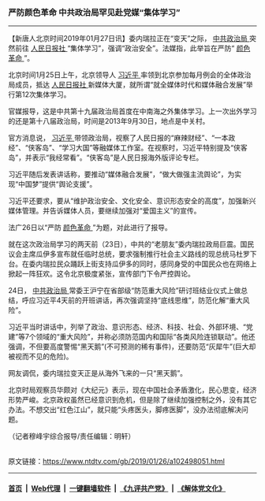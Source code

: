 ### 严防颜色革命 中共政治局罕见赴党媒“集体学习”
------------------------

<div class="post_content">
 <p>
  【新唐人北京时间2019年01月27日讯】委内瑞拉正在“变天”之际，
  <a href="https://www.ntdtv.com/gb/中共政治局.htm">
   中共政治局
  </a>
  突然前往
  <a href="https://www.ntdtv.com/gb/人民日报社.htm">
   人民日报社
  </a>
  “集体学习”，强调“政治安全”。法媒指，此举旨在严防“
  <a href="https://www.ntdtv.com/gb/颜色革命.htm">
   颜色革命
  </a>
  ”。
 </p>
 <p>
  北京时间1月25日上午，北京领导人
  <a href="https://www.ntdtv.com/gb/习近平.htm">
   习近平
  </a>
  率领到北京参加每月例会的全体政治局成员，抵达
  <a href="https://www.ntdtv.com/gb/人民日报社.htm">
   人民日报社
  </a>
  新媒体大厦，就所谓“就全媒体时代和媒体融合发展”举行第12次集体学习。
 </p>
 <p>
  官媒报导，这是中共第十九届政治局首度在中南海之外集体学习。上一次出外学习的还是第十八届政治局，时间是2013年9月30日，地点是中关村。
 </p>
 <p>
  官方消息说，
  <a href="https://www.ntdtv.com/gb/习近平.htm">
   习近平
  </a>
  带领政治局，视察了人民日报的“麻辣财经”、“一本政经”、“侠客岛”、“学习大国”等融媒体工作室。在视察时，习近平特别提及“侠客岛”，并表示“我经常看”。“侠客岛”是人民日报海外版评论专栏。
 </p>
 <p>
  习近平随后发表讲话称，要推动“媒体融合发展”，“做大做强主流舆论”，为实现“中国梦”提供“舆论支援”。
 </p>
 <p>
  习近平还要求，要从“维护政治安全、文化安全、意识形态安全的高度”，加强新兴媒体管理。并告诉媒体人员，要继续加强对“爱国主义”的宣传。
 </p>
 <p>
  法广26日以“严防
  <a href="https://www.ntdtv.com/gb/颜色革命.htm">
   颜色革命
  </a>
  ”为题，对此进行了报导。
 </p>
 <p>
  就在这次政治局学习的两天前（23日），中共的“老朋友”委内瑞拉政局巨震。国民议会主席瓜伊多宣布就任临时总统，要求强制推行社会主义路线的现总统马杜罗下台。在委内瑞拉民众踊跃上街支持瓜伊多的同时，感同身受的中国民众也在网络上掀起一阵狂欢。这令北京极度紧张，宣传部门下令严控舆论。
 </p>
 <p>
  24日，
  <a href="https://www.ntdtv.com/gb/中共政治局.htm">
   中共政治局
  </a>
  常委王沪宁在省部级“防范重大风险”研讨班结业仪式上做总结，呼应习近平4天前的开班讲话，再次强调坚持“底线思维”，防范化解“重大风险”。
 </p>
 <p>
  习近平当时讲话中，列举了政治、意识形态、经济、科技、社会、外部环境、“党建”等7个领域的“重大风险”，并称必须防范国内和国际“各类风险连锁联动”。他还强调，不但要高度警惕“黑天鹅”(不可预测的稀有事件)，还要防范“灰犀牛”(巨大却被视而不见的危险)。
 </p>
 <p>
  网友调侃，委内瑞拉变天正是从海外飞来的一只“黑天鹅”。
 </p>
 <p>
  北京时局观察员华颇对《大纪元》表示，现在中国社会矛盾激化，民心思变，经济形势严峻。北京政权虽然已经意识到危机，但是除了继续加强控制之外，没有其它办法。不想交出“红色江山”，就只能“头疼医头，脚疼医脚”，没办法彻底解决问题。
 </p>
 <p>
  （记者穆峰宇综合报导/责任编辑：明轩）
 </p>
 <div class="single_ad">
 </div>
</div>

<br/>原文链接：https://www.ntdtv.com/gb/2019/01/26/a102498051.html


------------------------
#### [首页](https://github.com/gfw-breaker/banned-news/blob/master/README.md) &nbsp;|&nbsp; [Web代理](https://github.com/labour-camp/helloworld) &nbsp;|&nbsp; [一键翻墙软件](https://github.com/gfw-breaker/nogfw/blob/master/README.md) &nbsp;|&nbsp; [《九评共产党》](https://github.com/gfw-breaker/9ping.md/blob/master/README.md#九评之一评共产党是什么) &nbsp;|&nbsp; [《解体党文化》](https://github.com/gfw-breaker/jtdwh.md/blob/master/README.md#绪论)

